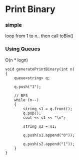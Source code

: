 # Print Binary

### simple

loop from 1 to n.. then call toBin()

### Using Queues

O(n * logn)

```
void generatePrintBinary(int n) 
{ 
	queue<string> q; 

	q.push("1"); 

    // BFS
	while (n--) 
	{ 
		string s1 = q.front(); 
		q.pop(); 
		cout << s1 << "\n"; 

		string s2 = s1; 
	
		q.push(s1.append("0")); 

		q.push(s2.append("1")); 
	} 
} 
```